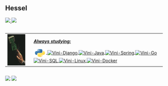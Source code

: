 ## Hessel

<div>
  <a href="https://github.com/vghessel">
  <!-<img height="180em" src="https://github-readme-stats-ten-rho-19.vercel.app/api/top-langs/?username=vghessel&layout=compact&langs_count=7&theme=merko"/>
  <img height="180em" src="https://github-readme-stats.vercel.app/api?username=vghessel&layout=compact&langs_count=7&theme=merko"/>
  <img height="180em" src="https://github-readme-stats.vercel.app/api/top-langs/?username=vghessel&layout=compact&theme=merko"/>
  <!--<h3 align=left height="260">I use <img align="center" alt="Vini-Docker" height="30" width="40" src="https://cdn.jsdelivr.net/gh/devicons/devicon/icons/archlinux/archlinux-original.svg" /> BTW</h3> -->
</div>
<br>

<table style="border: none;">
  <tr>
    <td style="vertical-align: top;">
      <img align="center" src="hash.jpg" width="100" height="100">
    </td>
    <td style="vertical-align: top; padding-left: 20px;">
      <p><b><i>Always studying:</i></b></p>
      <img align="center" alt="Vini-Python" height="30" width="40" src="https://raw.githubusercontent.com/devicons/devicon/master/icons/python/python-original.svg">
      <img align="center" alt="Vini-Django" height="30" width="40" src="https://cdn.jsdelivr.net/gh/devicons/devicon@latest/icons/django/django-plain.svg">
      <img align="center" alt="Vini-Java" height="30" width="40" src="https://cdn.jsdelivr.net/gh/devicons/devicon@latest/icons/java/java-original.svg">
      <img align="center" alt="Vini-Spring" height="30" width="40" src="https://cdn.jsdelivr.net/gh/devicons/devicon@latest/icons/spring/spring-original-wordmark.svg">
      <img align="center" alt="Vini-Go" height="30" width="40" src="https://cdn.jsdelivr.net/gh/devicons/devicon/icons/go/go-original.svg">
      <img align="center" alt="Vini-SQL" height="30" width="40" src="https://cdn.jsdelivr.net/gh/devicons/devicon@latest/icons/azuresqldatabase/azuresqldatabase-original.svg">
      <img align="center" alt="Vini-Linux" height="30" width="40" src="https://cdn.jsdelivr.net/gh/devicons/devicon/icons/linux/linux-original.svg">
      <img align="center" alt="Vini-Docker" height="30" width="40" src="https://cdn.jsdelivr.net/gh/devicons/devicon/icons/docker/docker-plain-wordmark.svg">
    </td>
  </tr>
</table>
  
  ##

<div>
  <a href = "mailto:vgerlachhessel@gmail.com"><img src="https://img.shields.io/badge/-Gmail-%23333?style=for-the-badge&logo=gmail&logoColor=white" target="_blank"></a>
  <a href="https://www.linkedin.com/in/vinicius-gerlach-hessel" target="_blank"><img src="https://img.shields.io/badge/-LinkedIn-%230077B5?style=for-the-badge&logo=linkedin&logoColor=white" target="_blank"></a> 
  
</div>
